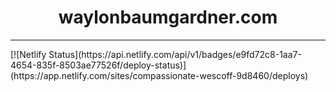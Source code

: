 <h1 align="center">
  waylonbaumgardner.com
</h1>
<hr/>
[![Netlify Status](https://api.netlify.com/api/v1/badges/e9fd72c8-1aa7-4654-835f-8503ae77526f/deploy-status)](https://app.netlify.com/sites/compassionate-wescoff-9d8460/deploys)
